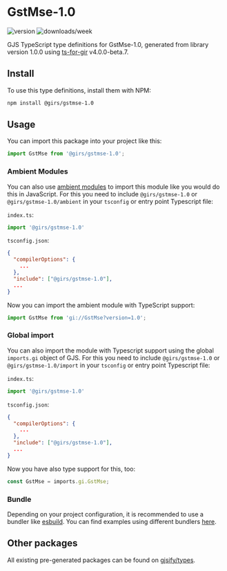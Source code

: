 
# GstMse-1.0

![version](https://img.shields.io/npm/v/@girs/gstmse-1.0)
![downloads/week](https://img.shields.io/npm/dw/@girs/gstmse-1.0)


GJS TypeScript type definitions for GstMse-1.0, generated from library version 1.0.0 using [ts-for-gir](https://github.com/gjsify/ts-for-gir) v4.0.0-beta.7.


## Install

To use this type definitions, install them with NPM:
```bash
npm install @girs/gstmse-1.0
```

## Usage

You can import this package into your project like this:
```ts
import GstMse from '@girs/gstmse-1.0';
```

### Ambient Modules

You can also use [ambient modules](https://github.com/gjsify/ts-for-gir/tree/main/packages/cli#ambient-modules) to import this module like you would do this in JavaScript.
For this you need to include `@girs/gstmse-1.0` or `@girs/gstmse-1.0/ambient` in your `tsconfig` or entry point Typescript file:

`index.ts`:
```ts
import '@girs/gstmse-1.0'
```

`tsconfig.json`:
```json
{
  "compilerOptions": {
    ...
  },
  "include": ["@girs/gstmse-1.0"],
  ...
}
```

Now you can import the ambient module with TypeScript support: 

```ts
import GstMse from 'gi://GstMse?version=1.0';
```

### Global import

You can also import the module with Typescript support using the global `imports.gi` object of GJS.
For this you need to include `@girs/gstmse-1.0` or `@girs/gstmse-1.0/import` in your `tsconfig` or entry point Typescript file:

`index.ts`:
```ts
import '@girs/gstmse-1.0'
```

`tsconfig.json`:
```json
{
  "compilerOptions": {
    ...
  },
  "include": ["@girs/gstmse-1.0"],
  ...
}
```

Now you have also type support for this, too:

```ts
const GstMse = imports.gi.GstMse;
```

### Bundle

Depending on your project configuration, it is recommended to use a bundler like [esbuild](https://esbuild.github.io/). You can find examples using different bundlers [here](https://github.com/gjsify/ts-for-gir/tree/main/examples).

## Other packages

All existing pre-generated packages can be found on [gjsify/types](https://github.com/gjsify/types).

